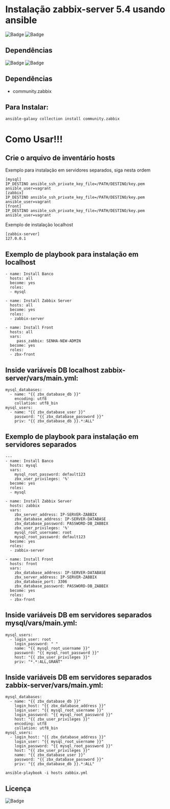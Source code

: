 # Instalação zabbix-server 5.4 usando ansible

![Badge](https://img.shields.io/badge/ansible-zabbix-red)
![Badge](https://img.shields.io/badge/zabbix-5.4-red)

## Dependências
![Badge](https://img.shields.io/badge/ansible-2.9.10-blue)
![Badge](https://img.shields.io/badge/Rocky-8-blue)

## Dependências
- community.zabbix

## Para Instalar: 

```
ansible-galaxy collection install community.zabbix
```

# Como Usar!!!

## Crie o arquivo de inventário hosts 

Exemplo para instalação em servidores separados, siga nesta ordem
```
[mysql]
IP_DESTINO ansible_ssh_private_key_file=/PATH/DESTINO/key.pem ansible_user=vagrant
[zabbix]
IP_DESTINO ansible_ssh_private_key_file=/PATH/DESTINO/key.pem ansible_user=vagrant
[front]
IP_DESTINO ansible_ssh_private_key_file=/PATH/DESTINO/key.pem ansible_user=vagrant
```
Exemplo de instalação localhost
```
[zabbix-server]
127.0.0.1
```
## Exemplo de playbook para instalação em localhost
```
- name: Install Banco
  hosts: all
  become: yes
  roles:
  - mysql

- name: Install Zabbix Server
  hosts: all
  become: yes
  roles:
  - zabbix-server

- name: Install Front
  hosts: all
  vars:
     pass_zabbix: SENHA-NEW-ADMIN
  become: yes
  roles:
  - zbx-front
```
## Inside variáveis DB localhost zabbix-server/vars/main.yml:
```
mysql_databases:
  - name: "{{ zbx_database_db }}"
    encoding: utf8
    collation: utf8_bin
mysql_users:
  - name: "{{ zbx_database_user }}"
    password: "{{ zbx_database_password }}"
    priv: "{{ zbx_database_db }}.*:ALL"
```
## Exemplo de playbook para instalação em servidores separados
```
---
- name: Install Banco
  hosts: mysql
  vars:
    mysql_root_password: default123
    zbx_user_privileges: '%'
  become: yes
  roles:
  - mysql

- name: Install Zabbix Server
  hosts: zabbix
  vars:
    zbx_server_address: IP-SERVER-ZABBIX
    zbx_database_address: IP-SERVER-DATABASE
    zbx_database_password: PASSWORD-DB_ZABBIX
    zbx_user_privileges: '%'
    mysql_root_username: root
    mysql_root_password: default123
  become: yes
  roles:
  - zabbix-server

- name: Install Front
  hosts: front
  vars:
    zbx_database_address: IP-SERVER-DATABASE
    zbx_server_address: IP-SERVER-ZABBIX
    zbx_database_port: 3306
    zbx_database_password: PASSWORD-DB_ZABBIX
  become: yes
  roles:
  - zbx-front
```
## Inside variáveis DB em servidores separados mysql/vars/main.yml:
```
mysql_users:
  - login_user: root
    login_password: " " 
    name: "{{ mysql_root_username }}"
    password: "{{ mysql_root_password }}"
    host: "{{ zbx_user_privileges }}"
    priv: "*.*:ALL,GRANT"
```
## Inside variáveis DB em servidores separados zabbix-server/vars/main.yml:
```
mysql_databases:
  - name: "{{ zbx_database_db }}"
    login_host: "{{ zbx_database_address }}"
    login_user: "{{ mysql_root_username }}"
    login_password: "{{ mysql_root_password }}"
    host: "{{ zbx_user_privileges }}"
    encoding: utf8
    collation: utf8_bin
mysql_users:
  - login_host: "{{ zbx_database_address }}"
    login_user: "{{ mysql_root_username }}"
    login_password: "{{ mysql_root_password }}"
    host: "{{ zbx_user_privileges }}"
    name: "{{ zbx_database_user }}"
    password: "{{ zbx_database_password }}"
    priv: "{{ zbx_database_db }}.*:ALL"
```
``` 
ansible-playbook -i hosts zabbix.yml

``` 
## Licença
![Badge](https://img.shields.io/badge/license-GPLv3-green)
